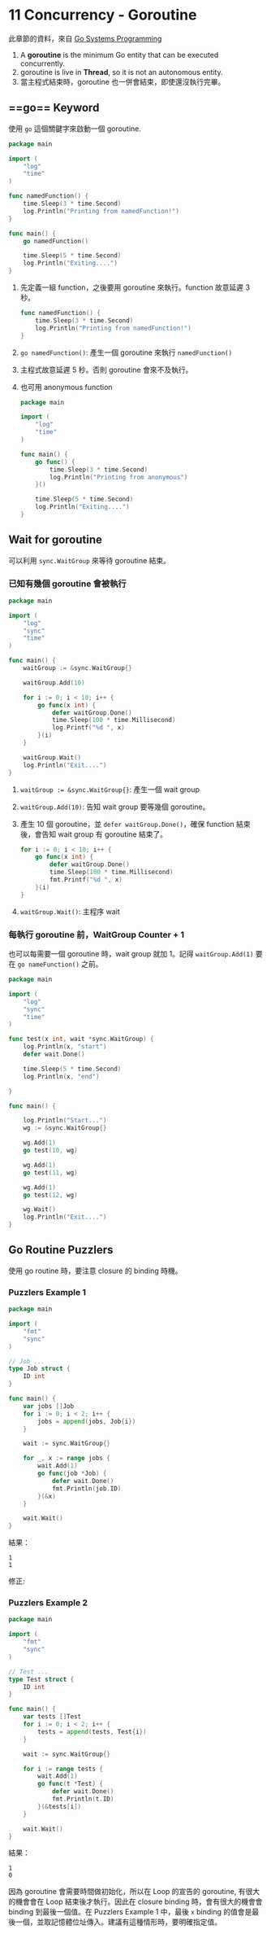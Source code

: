 # 11 Concurrency - Goroutine

此章節的資料，來自 [Go Systems Programming](https://www.packtpub.com/networking-and-servers/go-systems-programming)

1. A **goroutine** is the minimum Go entity that can be executed concurrently.
1. goroutine is live in **Thread**, so it is not an autonomous entity.
1. 當主程式結束時，goroutine 也一併會結束，即使還沒執行完畢。

## ==go== Keyword

使用 `go` 這個關鍵字來啟動一個 goroutine.

```go {.line-numbers}
package main

import (
    "log"
    "time"
)

func namedFunction() {
    time.Sleep(3 * time.Second)
    log.Println("Printing from namedFunction!")
}

func main() {
    go namedFunction()

    time.Sleep(5 * time.Second)
    log.Println("Exiting....")
}
```

1. 先定義一組 function，之後要用 goroutine 來執行。function 故意延遲 3 秒。

    ```go {.line-numbers}
    func namedFunction() {
        time.Sleep(3 * time.Second)
        log.Println("Printing from namedFunction!")
    }
    ```

1. `go namedFunction()`: 產生一個 goroutine 來執行 `namedFunction()`
1. 主程式故意延遲 5 秒。否則 goroutine 會來不及執行。
1. 也可用 anonymous function

    ```go {.line-numbers}
    package main

    import (
        "log"
        "time"
    )

    func main() {
        go func() {
            time.Sleep(3 * time.Second)
            log.Println("Printing from anonymous")
        }()

        time.Sleep(5 * time.Second)
        log.Println("Exiting....")
    }
    ```

## Wait for goroutine

可以利用 `sync.WaitGroup` 來等待 goroutine 結束。

### 已知有幾個 goroutine 會被執行

```go {.line-numbers}
package main

import (
    "log"
    "sync"
    "time"
)

func main() {
    waitGroup := &sync.WaitGroup{}

    waitGroup.Add(10)

    for i := 0; i < 10; i++ {
        go func(x int) {
            defer waitGroup.Done()
            time.Sleep(100 * time.Millisecond)
            log.Printf("%d ", x)
        }(i)
    }

    waitGroup.Wait()
    log.Println("Exit....")
}
```

1. `waitGroup := &sync.WaitGroup{}`: 產生一個 wait group
1. `waitGroup.Add(10)`: 告知 wait group 要等幾個 goroutine。
1. 產生 10 個 goroutine，並 `defer waitGroup.Done()`，確保 function 結束後，會告知 wait group 有 goroutine 結束了。

    ```go {.line-numbers}
    for i := 0; i < 10; i++ {
        go func(x int) {
            defer waitGroup.Done()
            time.Sleep(100 * time.Millisecond)
            fmt.Printf("%d ", x)
        }(i)
    }
    ```

1. `waitGroup.Wait()`: 主程序 wait

### 每執行 goroutine 前，WaitGroup Counter + 1

也可以每需要一個 goroutine 時，wait group 就加 1。記得 `waitGroup.Add(1)` 要在 `go nameFunction()` 之前。

```go {.line-numbers}
package main

import (
    "log"
    "sync"
    "time"
)

func test(x int, wait *sync.WaitGroup) {
    log.Println(x, "start")
    defer wait.Done()

    time.Sleep(5 * time.Second)
    log.Println(x, "end")

}

func main() {

    log.Println("Start...")
    wg := &sync.WaitGroup{}

    wg.Add(1)
    go test(10, wg)

    wg.Add(1)
    go test(11, wg)

    wg.Add(1)
    go test(12, wg)

    wg.Wait()
    log.Println("Exit....")
}
```

## Go Routine Puzzlers

使用 go routine 時，要注意 closure 的 binding 時機。

### Puzzlers Example 1

```go {.line-numbers}
package main

import (
    "fmt"
    "sync"
)

// Job ...
type Job struct {
    ID int
}

func main() {
    var jobs []Job
    for i := 0; i < 2; i++ {
        jobs = append(jobs, Job{i})
    }

    wait := sync.WaitGroup{}

    for _, x := range jobs {
        wait.Add(1)
        go func(job *Job) {
            defer wait.Done()
            fmt.Println(job.ID)
        }(&x)
    }

    wait.Wait()
}
```

結果：

```text
1
1
```

修正:

### Puzzlers Example 2

```go {.line-numbers}
package main

import (
    "fmt"
    "sync"
)

// Test ...
type Test struct {
    ID int
}

func main() {
    var tests []Test
    for i := 0; i < 2; i++ {
        tests = append(tests, Test{i})
    }

    wait := sync.WaitGroup{}

    for i := range tests {
        wait.Add(1)
        go func(t *Test) {
            defer wait.Done()
            fmt.Println(t.ID)
        }(&tests[i])
    }

    wait.Wait()
}
```

結果：

```text
1
0
```

因為 goroutine 會需要時間做初始化，所以在 Loop 的宣告的 goroutine, 有很大的機會會在 Loop 結束後才執行。因此在 closure binding 時，會有很大的機會會 binding 到最後一個值。在 Puzzlers Example 1 中，最後 `x` binding 的值會是最後一個，並取記憶體位址傳入。建議有這種情形時，要明確指定值。
